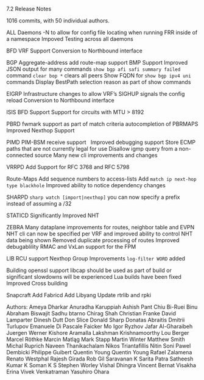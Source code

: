 7.2 Release Notes

1016 commits, with 50 individual authors.

ALL Daemons
	-N <namespace> to allow for config file locating when running FRR inside of a namespace
	Impoved Testing across all daemons

BFD
	VRF Support
	Conversion to Northbound interface

BGP
	Aggregate-address add route-map support
	BMP Support
	Improved JSON output for many commands
	`show bgp afi safi summary failed` command
	`clear bop *` clears all peers
	Show FQDN for `show bgp ipv4 uni` commands
	Display BestPath selection reason as part of show commands

EIGRP
	Infrastructure changes to allow VRF’s
	SIGHUP signals the config reload
	Conversion to Northbound interface

ISIS
	BFD Support
	Support for circuits with MTU > 8192

PBRD
	fwmark support as part of match criteria
	autocompletion of PBRMAPS
	Improved Nexthop Support

PIMD
	PIM-BSM receive support
 	Improved debugging support
	Store ECMP paths that are not currently legal for use
	Disallow igmp query from a non-connected source
	Many new cli improvements and changes

VRRPD
	Add Support for RFC 3768 and RFC 5798

Route-Maps
	Add sequence numbers to access-lists
	Add `match ip next-hop type blackhole`
	Improved ability to notice dependency changes

SHARPD
 	`sharp watch [import|nexthop]` you can now specify a prefix instead of assuming a /32

STATICD
	Significantly Improved NHT

ZEBRA
	Many dataplane improvements for routes, neighbor table and EVPN
	NHT cli can now be specified per VRF and improved ability to control NHT data being shown
	Removed duplicate processing of routes
	Improved debugablility
	RMAC and VxLan support for the FPM

LIB
	RCU support
	Nexthop Group Improvements
	`log-filter WORD` added

Building
	openssl support
	libcap should be used as part of build or significant slowdowns will be experienced
	Lua builds have been fixed
	Improved Cross building

Snapcraft
	Add Fabricd
	Add Libyang
	Update rtrlib and rpki

Authors:
        Ameya Dharkar 
        Anuradha Karuppiah 
        Ashish Pant 
        Chiu Bi-Ruei
        Binu Abraham 
        Biswajit Sadhu 
        btarno 
        Chirag Shah 
        Christian Franke 
        David Lamparter 
        Dinesh Dutt 
        Don Slice 
        Donald Sharp 
        Donatas Abraitis 
        Dmitrii Turlupov
        Emanuele Di Pascale 
        Faicker Mo 
        Igor Ryzhov 
        Jafar Al-Gharaibeh 
        Juergen Werner 
        Kishore Aramalla 
        Lakshman Krishnamoorthy 
        Lou Berger 
        Marcel Röthke 
        Marcin Matląg 
        Mark Stapp 
        Martin Winter 
        Matthew Smith 
        Michal Ruprich 
        Naveen Thanikachalam 
        Nikos Triantafillis
        Nitin Soni 
        Pawel Dembicki 
        Philippe Guibert 
        Quentin Young 
        Quentin Young 
        Rafael Zalamena 
        Renato Westphal 
        Rajesh Girada
        Rob Gil 
        Saravanan K 
        Sarita Patra 
        Satheesh Kumar K 
        Soman K S 
        Stephen Worley 
        Vishal Dhingra
        Vincent Bernat 
        Visakha Erina 
        Vivek Venkatraman 
        Yasuhiro Ohara 

